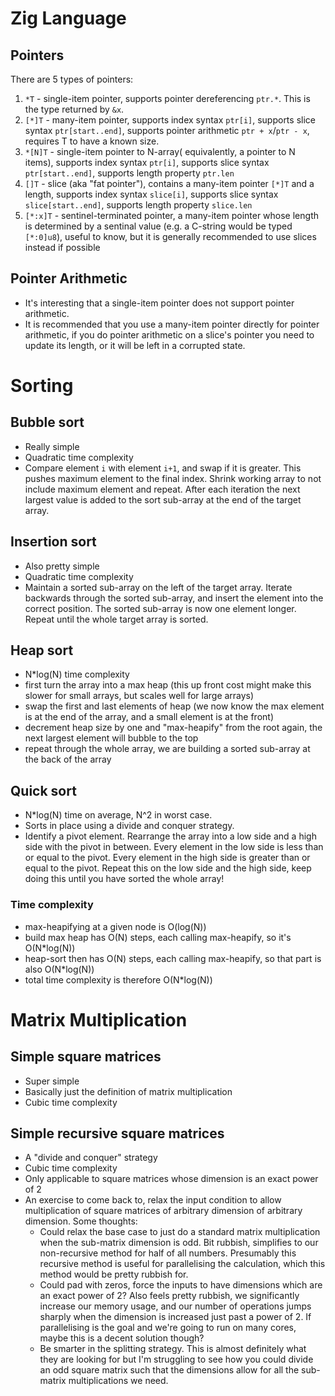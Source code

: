 # Zig Language
## Pointers
There are 5 types of pointers:
1. `*T` - single-item pointer, supports pointer dereferencing `ptr.*`. This is the type returned by `&x`.
2. `[*]T` - many-item pointer, supports index syntax `ptr[i]`, supports slice syntax `ptr[start..end]`, supports pointer arithmetic `ptr + x`/`ptr - x`, requires T to have a known size.
3. `*[N]T` - single-item pointer to N-array( equivalently, a pointer to N items), supports index syntax `ptr[i]`, supports slice syntax `ptr[start..end]`, supports length property `ptr.len`
4. `[]T` - slice (aka "fat pointer"), contains a many-item pointer `[*]T` and a length, supports index syntax `slice[i]`, supports slice syntax `slice[start..end]`, supports length property `slice.len`
5. `[*:x]T` - sentinel-terminated pointer, a many-item pointer whose length is determined by a sentinal value (e.g. a C-string would be typed `[*:0]u8`), useful to know, but it is generally recommended to use slices instead if possible

## Pointer Arithmetic
- It's interesting that a single-item pointer does not support pointer arithmetic. 
- It is recommended that you use a many-item pointer directly for pointer arithmetic, if you do pointer arithmetic on a slice's pointer you need to update its length, or it will be left in a corrupted state.

# Sorting
## Bubble sort
- Really simple
- Quadratic time complexity
- Compare element `i` with element `i+1`, and swap if it is greater. This pushes maximum element to the final index. Shrink working array to not include maximum element and repeat. After each iteration the next largest value is added to the sort sub-array at the end of the target array. 

## Insertion sort
- Also pretty simple
- Quadratic time complexity
- Maintain a sorted sub-array on the left of the target array. Iterate backwards through the sorted sub-array, and insert the element into the correct position. The sorted sub-array is now one element longer. Repeat until the whole target array is sorted.

## Heap sort
- N*log(N) time complexity
- first turn the array into a max heap (this up front cost might make this slower for small arrays, but scales well for large arrays)
- swap the first and last elements of heap (we now know the max element is at the end of the array, and a small element is at the front)
- decrement heap size by one and "max-heapify" from the root again, the next largest element will bubble to the top
- repeat through the whole array, we are building a sorted sub-array at the back of the array

## Quick sort
- N*log(N) time on average, N^2 in worst case.
- Sorts in place using a divide and conquer strategy.
- Identify a pivot element. Rearrange the array into a low side and a high side with the pivot in between. Every element in the low side is less than or equal to the pivot. Every element in the high side is greater than or equal to the pivot. Repeat this on the low side and the high side, keep doing this until you have sorted the whole array!

### Time complexity
- max-heapifying at a given node is O(log(N))
- build max heap has O(N) steps, each calling max-heapify, so it's O(N*log(N))
- heap-sort then has O(N) steps, each calling max-heapify, so that part is also O(N*log(N))
- total time complexity is therefore O(N*log(N))

# Matrix Multiplication
## Simple square matrices
- Super simple
- Basically just the definition of matrix multiplication
- Cubic time complexity

## Simple recursive square matrices
- A "divide and conquer" strategy
- Cubic time complexity
- Only applicable to square matrices whose dimension is an exact power of 2 
- An exercise to come back to, relax the input condition to allow multiplication of square matrices of arbitrary dimension of arbitrary dimension. Some thoughts:
    - Could relax the base case to just do a standard matrix multiplication when the sub-matrix dimension is odd. Bit rubbish, simplifies to our non-recursive method for half of all numbers. Presumably this recursive method is useful for parallelising the calculation, which this method would be pretty rubbish for.
    - Could pad with zeros, force the inputs to have dimensions which are an exact power of 2? Also feels pretty rubbish, we significantly increase our memory usage, and our number of operations jumps sharply when the dimension is increased just past a power of 2. If parallelising is the goal and we're going to run on many cores, maybe this is a decent solution though? 
    - Be smarter in the splitting strategy. This is almost definitely what they are looking for but I'm struggling to see how you could divide an odd square matrix such that the dimensions allow for all the sub-matrix multiplications we need.
